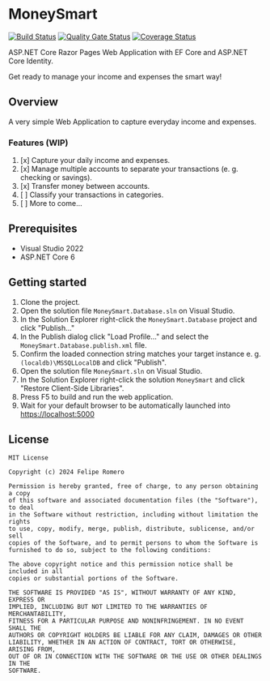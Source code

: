 # MoneySmart

[![Build Status][build-status-badge]][build-status]
[![Quality Gate Status][quality-gate-status-badge]][quality-gate-status]
[![Coverage Status][coverage-status-badge]][coverage-status]

ASP.NET Core Razor Pages Web Application with EF Core and ASP.NET Core Identity.

Get ready to manage your income and expenses the smart way!

## Overview

A very simple Web Application to capture everyday income and expenses.

### Features (WIP)

1. [x] Capture your daily income and expenses.
1. [x] Manage multiple accounts to separate your transactions (e. g. checking or savings).
1. [x] Transfer money between accounts.
1. [ ] Classify your transactions in categories.
1. [ ] More to come...

## Prerequisites

- Visual Studio 2022
- ASP.NET Core 6

## Getting started

1. Clone the project.
1. Open the solution file `MoneySmart.Database.sln` on Visual Studio.
1. In the Solution Explorer right-click the `MoneySmart.Database` project and click "Publish..."
1. In the Publish dialog click "Load Profile..." and select the `MoneySmart.Database.publish.xml` file.
1. Confirm the loaded connection string matches your target instance e. g. `(localdb)\MSSQLLocalDB` and click "Publish".
1. Open the solution file `MoneySmart.sln` on Visual Studio.
1. In the Solution Explorer right-click the solution `MoneySmart` and click "Restore Client-Side Libraries".
1. Press F5 to build and run the web application.
1. Wait for your default browser to be automatically launched into <https://localhost:5000>

## License

    MIT License

    Copyright (c) 2024 Felipe Romero

    Permission is hereby granted, free of charge, to any person obtaining a copy
    of this software and associated documentation files (the "Software"), to deal
    in the Software without restriction, including without limitation the rights
    to use, copy, modify, merge, publish, distribute, sublicense, and/or sell
    copies of the Software, and to permit persons to whom the Software is
    furnished to do so, subject to the following conditions:

    The above copyright notice and this permission notice shall be included in all
    copies or substantial portions of the Software.

    THE SOFTWARE IS PROVIDED "AS IS", WITHOUT WARRANTY OF ANY KIND, EXPRESS OR
    IMPLIED, INCLUDING BUT NOT LIMITED TO THE WARRANTIES OF MERCHANTABILITY,
    FITNESS FOR A PARTICULAR PURPOSE AND NONINFRINGEMENT. IN NO EVENT SHALL THE
    AUTHORS OR COPYRIGHT HOLDERS BE LIABLE FOR ANY CLAIM, DAMAGES OR OTHER
    LIABILITY, WHETHER IN AN ACTION OF CONTRACT, TORT OR OTHERWISE, ARISING FROM,
    OUT OF OR IN CONNECTION WITH THE SOFTWARE OR THE USE OR OTHER DEALINGS IN THE
    SOFTWARE.

[build-status-badge]: https://dev.azure.com/feliperomeromx/Projects/_apis/build/status/feliperomero3.MoneySmart?branchName=master
[build-status]: https://dev.azure.com/feliperomeromx/Projects/_build/latest?definitionId=9&branchName=master
[quality-gate-status-badge]: https://sonarcloud.io/api/project_badges/measure?project=feliperomero3_MoneySmart&metric=alert_status
[quality-gate-status]: https://sonarcloud.io/dashboard?id=feliperomero3_MoneySmart
[coverage-status-badge]: https://sonarcloud.io/api/project_badges/measure?project=feliperomero3_MoneySmart&metric=coverage
[coverage-status]: https://sonarcloud.io/dashboard?id=feliperomero3_MoneySmart
